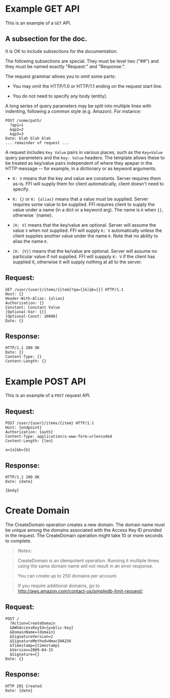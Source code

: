 # Example GET API

This is an example of a `GET` API.

## A subsection for the doc.

It is OK to include subsections for the documentation.

The following subsections are special. They must be level two ("##")
and they must be named exactly "Request:" and "Response:".

The request grammar allows you to omit some parts:

- You may omit the HTTP/1.0 or HTTP/1.1 ending on the request start
    line.

- You do not need to specify any body (entity).

A long series of query parameters may be split into multiple lines
with indenting, following a common style (e.g. Amazon). For instance:

    POST /some/path/
      ?qp1=1
      &qp2=2
      &qp3=3
    Date: blah blah blah
    ... remainder of request ...

A request includes `Key Value` pairs in various places, such as the
`Key=Value` query parameters and the `Key: Value` headers.  The
template allows these to be treated as key/value pairs independent of
where they apepar in the HTTP message -- for example, in a dictionary
or as keyword arguments.

- `K: V` means that the key and value are constants. Server requires
  them as-is. FFI will supply them for client automatically, client
  doesn't need to specify.

- `K: {}` or `K: {alias}` means that a value must be supplied. Server
  requires some value to be supplied. FFI requires client to supply
  the value under a name (in a dict or a keyword arg). The name is `K`
  when `{}`, otherwise `{name}.

- `[K: V]` means that the key/value are optional. Server will assume
  the value `V` when not supplied. FFI will supply `K: V`
  automatically unless the client supplies another value under the
  name `K`. Note that no ability to alias the name `K`.

- `[K: {V}]` means that the ke/value are optional. Server will assume
  no particular value if not supplied. FFI will suppply `K: V` if the
  client has supplied it, otherwise it will supply nothing at all to
  the server.

## Request:

    GET /user/{user}/items/{item}?qa={}&[qb={}] HTTP/1.1
    Host: {}
    Header-With-Alias: {alias}
    Authorization: {}
    Constant: Constant Value
    [Optional-Var: {}]
    [Optional-Const: 10000]
    Date: {}

## Response:

    HTTP/1.1 200 OK
    Date: {}
    Content-Type: {}
    Content-Length: {}

# Example POST API

This is an example of a `POST` request API.

## Request:

    POST /user/{user}/items/{item} HTTP/1.1
    Host: {endpoint}
    Authorization: {auth}
    Content-Type: application/x-www-form-urlencoded
    Content-Length: {len}
    
    a={a}&b={b}
    
## Response:

    HTTP/1.1 200 OK
    Date: {date}
    
    {body}

# Create Domain

The CreateDomain operation creates a new domain. The domain name must
be unique among the domains associated with the Access Key ID provided
in the request. The CreateDomain operation might take 10 or more
seconds to complete.

> _Notes_:

> CreateDomain is an idempotent operation. Running it multiple times
using the same domain name will not result in an error response.

> You can create up to 250 domains per account.

> If you require additional domains, go to
http://aws.amazon.com/contact-us/simpledb-limit-request/.

## Request:

    POST /
      ?Action=CreateDomain
      &AWSAccessKeyId={public-key}
      &DomainName={domain}
      &SignatureVersion=2
      &SignatureMethod=HmacSHA256
      &Timestamp={timestamp}
      &Version=2009-04-15
      &Signature={}
    Date: {}

## Response:

    HTTP 201 Created
    Date: {date}
